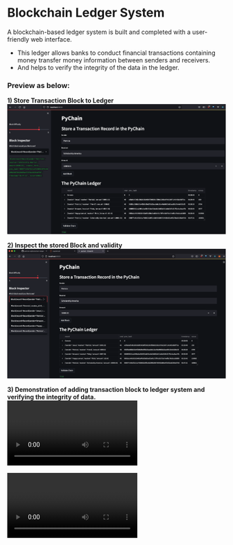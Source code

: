 # Blockchain Ledger System

A blockchain-based ledger system is built and completed with a user-friendly web interface. 

* This ledger allows banks to conduct financial transactions containing money transfer money information between senders and receivers. 
* And helps to verify the integrity of the data in the ledger.

### Preview as below:

**1) Store Transaction Block to Ledger**
![](Resources/BlockChain-Ledger-PyChain_1.png)

**2) Inspect the stored Block and validity**
![](Resources/BlockChain-Ledger-PyChain_2.png)



**3) Demonstration of adding transaction block to ledger system and verifying the integrity of data.**
<video src=Resources/PyChain_Ledger_System_video.mov controls="controls" style="max-width: 730px;">
</video>

![name](Resources/PyChain_Ledger_System_video.mov)
